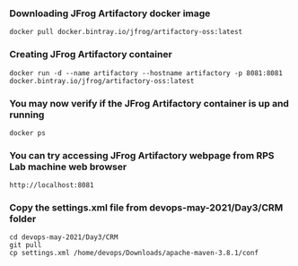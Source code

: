 ### Downloading JFrog Artifactory docker image
```
docker pull docker.bintray.io/jfrog/artifactory-oss:latest
```

### Creating JFrog Artifactory container
```
docker run -d --name artifactory --hostname artifactory -p 8081:8081 docker.bintray.io/jfrog/artifactory-oss:latest
```

### You may now verify if the JFrog Artifactory container is up and running
```
docker ps
```

### You can try accessing JFrog Artifactory webpage from RPS Lab machine web browser
```
http://localhost:8081
```

### Copy the settings.xml file from devops-may-2021/Day3/CRM folder
```
cd devops-may-2021/Day3/CRM
git pull
cp settings.xml /home/devops/Downloads/apache-maven-3.8.1/conf
```
